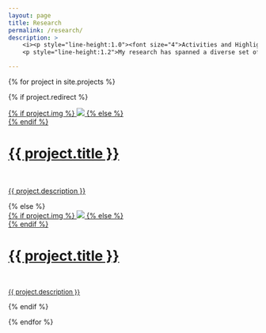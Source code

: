 ```yaml
---
layout: page
title: Research
permalink: /research/
description: >
    <i><p style="line-height:1.0"><font size="4">Activities and Highlights</font></p></i>
    <p style="line-height:1.2">My research has spanned a diverse set of topics at the frontier of particle physics research, from <a href="https://arxiv.org/pdf/1207.7214">Higgs boson</a> and new physics searches, <a href="https://www.annualreviews.org/doi/10.1146/annurev-nucl-102010-130106">electroweak diboson physics</a>, and heavy flavor physics at the <a href="https://www-cdf.fnal.gov">Collider Detector at Fermilab (CDF)</a> and the <a href="https://atlas.cern">ATLAS Experiment</a> at the <a href="https://home.cern/topics/large-hadron-collider">Large Hadron Collider</a> and neutrino particle astrophysics at the <a href="https://sno.phy.queensu.ca">Sudbury Neutrino Observatory (SNO)</a>.</p>

---
```


{% for project in site.projects %}

{% if project.redirect %}
<div class="project">
    <div class="thumbnail">
        <a href="{{ project.redirect }}" target="_blank">
        {% if project.img %}
        <img class="thumbnail" src="{{ project.img | prepend: site.baseurl | prepend: site.url }}"/>
        {% else %}
        <div class="thumbnail blankbox"></div>
        {% endif %}    
        <span>
            <h1>{{ project.title }}</h1>
            <br/>
            <p>{{ project.description }}</p>
        </span>
        </a>
    </div>
</div>
{% else %}

<div class="project ">
    <div class="thumbnail">
        <a href="{{ project.url | prepend: site.baseurl | prepend: site.url }}">
        {% if project.img %}
        <img class="thumbnail" src="{{ project.img | prepend: site.baseurl | prepend: site.url }}"/>
        {% else %}
        <div class="thumbnail blankbox"></div>
        {% endif %}    
        <span>
            <h1>{{ project.title }}</h1>
            <br/>
            <p style="line-height:1.0"><font size="2">{{ project.description }}</font></p>
        </span>
        </a>
    </div>
</div>

{% endif %}

{% endfor %}
